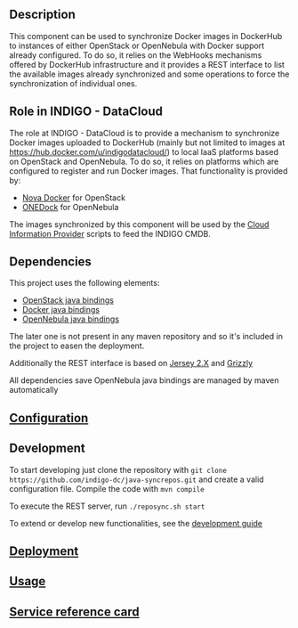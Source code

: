 ## Description

This component can be used to synchronize Docker images in DockerHub to instances of either OpenStack or OpenNebula with Docker support already configured. To do so, it relies on the WebHooks mechanisms offered by DockerHub infrastructure and it provides a REST interface to list the available images already synchronized and some operations to force the synchronization of individual ones.

## Role in INDIGO - DataCloud

The role at INDIGO - DataCloud is to provide a mechanism to synchronize Docker images uploaded to DockerHub (mainly but not limited to images at https://hub.docker.com/u/indigodatacloud/) to local IaaS platforms based on OpenStack and OpenNebula. To do so, it relies on platforms which are configured to register and run Docker images. That functionality is provided by:

- [Nova Docker](https://github.com/openstack/nova-docker) for OpenStack
- [ONEDock](https://github.com/indigo-dc/onedock) for OpenNebula

The images synchronized by this component will be used by the [Cloud Information Provider](https://github.com/indigo-dc/cloud-info-provider) scripts to feed the INDIGO CMDB. 

## Dependencies

This project uses the following elements:
- [OpenStack java bindings](http://www.openstack4j.com/)
- [Docker java bindings](https://github.com/docker-java/docker-java)
- [OpenNebula java bindings](http://docs.opennebula.org/4.12/integration/system_interfaces/java.html)

The later one is not present in any maven repository and so it's included in the project to easen the deployment.

Additionally the REST interface is based on [Jersey 2.X](https://jersey.java.net/) and [Grizzly](https://grizzly.java.net/)

All dependencies save OpenNebula java bindings are managed by maven automatically

## [Configuration](docs/configuration.md)

## Development

To start developing just clone the repository with `git clone https://github.com/indigo-dc/java-syncrepos.git` and create a valid configuration file. Compile the code with `mvn compile`

To execute the REST server, run `./reposync.sh start`

To extend or develop new functionalities, see the [development guide](docs/development.md)

## [Deployment](docs/deployment.md)

## [Usage](docs/running.md)

## [Service reference card](docs/reference_card.md)